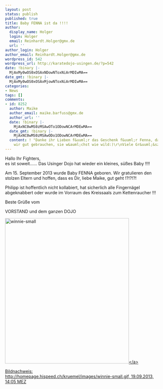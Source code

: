 ```yaml
---
layout: post
status: publish
published: true
title: Baby FENNA ist da !!!!
author:
  display_name: Holger
  login: Holger
  email: Reinhardt.Holger@gmx.de
  url: ''
author_login: Holger
author_email: Reinhardt.Holger@gmx.de
wordpress_id: 542
wordpress_url: http://karatedojo-usingen.de/?p=542
date: !binary |-
  MjAxMy0wOS0xOSAxNDowNToxNiArMDIwMA==
date_gmt: !binary |-
  MjAxMy0wOS0xOSAxMjowNToxNiArMDIwMA==
categories:
- News
tags: []
comments:
- id: 8252
  author: Maike
  author_email: maike.barfuss@gmx.de
  author_url: ''
  date: !binary |-
    MjAxNC0wMS0zMSAwOTo1ODowNCArMDEwMA==
  date_gmt: !binary |-
    MjAxNC0wMS0zMSAwODo1ODowNCArMDEwMA==
  content: ! "Danke ihr Lieben f&uuml;r das Geschenk f&uuml;r Fenna, das k&ouml;nnen
    wir gut gebrauchen, sie w&auml;chst wie wild:)\r\nViele Gr&uuml;&szlig;e\r\nMaike"
---
```

<p>Hallo Ihr Fighters,<br />
es ist soweit...... Das Usinger Dojo hat wieder ein kleines, s&uuml;&szlig;es Baby !!!!</p>
<p>Am 15. September 2013 wurde Baby FENNA geboren. Wir gratulieren den stolzen Eltern und hoffen, dass es Dir, liebe Maike, gut geht !?!?!?!</p>
<p>Philipp ist hoffentlich nicht kollabiert, hat sicherlich alle Fingern&auml;gel abgeknabbert oder wurde im Vorraum des Kreissaals zum Kettenraucher !!!</p>
<p>Beste Gr&uuml;&szlig;e vom</p>
<p>VORSTAND und dem ganzen DOJO</p>
<p><a href="http:&#47;&#47;karatedojo-usingen.de&#47;2013&#47;09&#47;19&#47;baby-fenna-ist-da&#47;winnie-small&#47;" rel="attachment wp-att-543"><img src="http:&#47;&#47;karatedojo-usingen.de&#47;wp-content&#47;uploads&#47;2013&#47;09&#47;winnie-small.gif" alt="winnie-small" width="408" height="480" class="aligncenter size-full wp-image-543" &#47;><&#47;a></p>
<p>Bildnachweis:<br />
http:&#47;&#47;homepage.hispeed.ch&#47;kruemel&#47;images&#47;winnie-small.gif, 19.09.2013, 14:05 MEZ</p>
